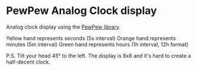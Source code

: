 # PewPew Analog Clock display
Analog clock display using the [PewPew library](https://pewpew.readthedocs.io/).

Yellow hand represents seconds (5s interval)
Orange hand represents minutes (5m interval)
Green hand represents hours (1h interval, 12h format)

P.S. Tilt your head 45° to the left. The display is 8x8 and it's hard to create a half-decent clock.
